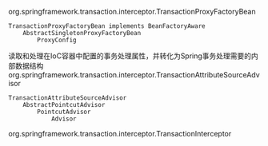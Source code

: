org.springframework.transaction.interceptor.TransactionProxyFactoryBean

```
TransactionProxyFactoryBean implements BeanFactoryAware
    AbstractSingletonProxyFactoryBean
        ProxyConfig
```

读取和处理在IoC容器中配置的事务处理属性，并转化为Spring事务处理需要的内部数据结构
org.springframework.transaction.interceptor.TransactionAttributeSourceAdvisor
```
TransactionAttributeSourceAdvisor
    AbstractPointcutAdvisor
        PointcutAdvisor
            Advisor

```


org.springframework.transaction.interceptor.TransactionInterceptor